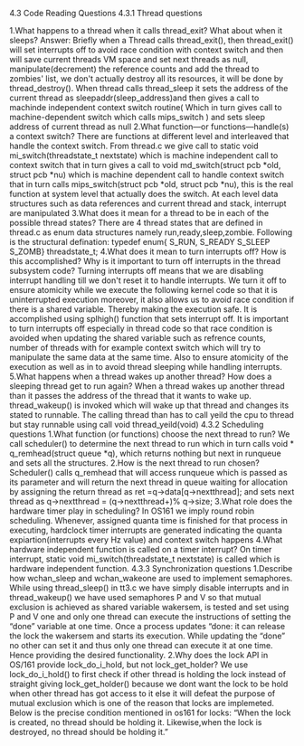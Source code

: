 4.3 Code Reading Questions
4.3.1 Thread questions

1.What happens to a thread when it calls thread_exit? What about when it sleeps?
Answer: Briefly when a Thread calls thread_exit(), then thread_exit() will set interrupts off to avoid race condition with context switch and then will save current threads VM space and set next threads as null, manipulate(decrement) the reference counts and add the thread to zombies' list, we don't actually destroy all its resources, it will be done by thread_destroy(). When thread calls thread_sleep it sets the address of the current thread as sleepaddr(sleep_address)and then gives a call to machinde independent context switch routine( Which in turn gives call to machine-dependent switch which calls mips_switch ) and sets sleep address of current thread as null 
2.What function—​or functions—​handle(s) a context switch?
There are functions at different level and interleaved that handle the context switch. From thread.c we give call to static void mi_switch(threadstate_t nextstate) which is machine independent call to context switch that in turn gives a call to void md_switch(struct pcb *old, struct pcb *nu) which is machine dependent call to handle context switch that in turn calls mips_switch(struct pcb *old, struct pcb *nu), this is the real function at system level that actually does the switch. At each level data structures such as data references and current thread and stack, interrupt are manipulated 
3.What does it mean for a thread to be in each of the possible thread states?
There are 4 thread states that are defined in thread.c as enum data structures namely run,ready,sleep,zombie. Following is the structural defination: typedef enum{ S_RUN, S_READY S_SLEEP S_ZOMB} threadstate_t; 
4.What does it mean to turn interrupts off? How is this accomplished? Why is it important to turn off interrupts in the thread subsystem code?
Turning interrupts off means that we are disabling interrupt handling till we don't reset it to handle interrupts. We turn it off to ensure atomicity while we execute the following kernel code so that it is uninterrupted execution moreover, it also allows us to avoid race condition if there is a shared variable. Thereby making the execution safe. It is accomplished using splhigh() function that sets interrupt off. It is important to turn interrupts off especially in thread code so that race condition is avoided when updating the shared variable such as refrence counts, number of threads with for example context switch which will try to manipulate the same data at the same time. Also to ensure atomicity of the execution as well as in to avoid thread sleeping while handling interrupts. 
5.What happens when a thread wakes up another thread? How does a sleeping thread get to run again?
When a thread wakes up another thread than it passes the address of the thread that it wants to wake up. thread_wakeup() is invoked which will wake up that thread and changes its stated to runnable. The calling thread than has to call yeild the cpu to thread but stay runnable using call void thread_yeild(void) 
4.3.2 Scheduling questions
1.What function (or functions) choose the next thread to run?
We call scheduler() to determine the next thread to run which in turn calls void * q_remhead(struct queue *q), which returns nothing but next in runqueue and sets all the structures.
2.How is the next thread to run chosen?
Scheduler() calls q_remhead that will access runqueue which is passed as its parameter and will return the next thread in queue waiting for allocation by assigning the return thread as ret =q->data[q->nextthread]; and sets next thread as q->nextthread = (q->nextthread+)% q->size;
3.What role does the hardware timer play in scheduling?
In OS161 we imply round robin scheduling. Whenever, assigned quanta time is finished for that process in executing, hardclock timer interrupts are generated indicating the quanta expiartion(interrupts every Hz value) and context switch happens
4.What hardware independent function is called on a timer interrupt?
On timer interrupt, static void mi_switch(threadstate_t nextstate) is called which is hardware independent function. 
4.3.3 Synchronization questions
1.Describe how wchan_sleep and wchan_wakeone are used to implement semaphores.
While using thread_sleep() in tt3.c we have simply disable interrupts and in thread_wakeup() we have used semaphores P and V so that mutual exclusion is achieved as shared variable wakersem, is tested and set using P and V one and only one thread can execute the instructions of setting the “done” variable at one time. Once a process updates “done: it can release the lock the wakersem and starts its execution. While updating the “done” no other can set it and thus only one thread can execute it at one time. Hence providing the desired functionality.
2.Why does the lock API in OS/161 provide lock_do_i_hold, but not lock_get_holder?
We use lock_do_i_hold() to first check if other thread is holding the lock instead of straight giving lock_get_holder() because we dont want the lock to be hold when other thread has got access to it else it will defeat the purpose of mutual exclusion which is one of the reason that locks are implemeted. Below is the precise condition mentioned in os161 for locks: “When the lock is created, no thread should be holding it. Likewise,when the lock is destroyed, no thread should be holding it.”




